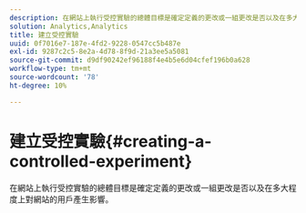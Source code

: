 ```yaml
---
description: 在網站上執行受控實驗的總體目標是確定定義的更改或一組更改是否以及在多大程度上對網站的用戶產生影響。
solution: Analytics,Analytics
title: 建立受控實驗
uuid: 0f7016e7-187e-4fd2-9228-0547cc5b487e
exl-id: 9287c2c5-8e2a-4d78-8f9d-21a3ee5a5081
source-git-commit: d9df90242ef96188f4e4b5e6d04cfef196b0a628
workflow-type: tm+mt
source-wordcount: '78'
ht-degree: 10%

---
```


# 建立受控實驗{#creating-a-controlled-experiment}

在網站上執行受控實驗的總體目標是確定定義的更改或一組更改是否以及在多大程度上對網站的用戶產生影響。

